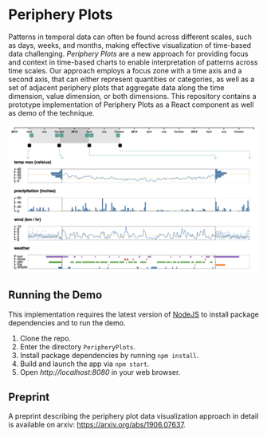 # Periphery Plots

Patterns in temporal data can often be found across different scales, such as days, weeks, and months, making effective visualization of time-based data challenging. _Periphery Plots_ are a new approach for providing focus and context in time-based charts to enable interpretation of patterns across time scales. Our approach employs a focus zone with a time axis and a second axis, that can either represent quantities or categories, as well as a set of adjacent periphery plots that aggregate data along the time dimension, value dimension, or both dimensions. This repository contains a prototype implementation of Periphery Plots as a React component as well as demo of the technique.

![](peripheryplots-preview.png)

## Running the Demo

This implementation requires the latest version of [NodeJS](https://nodejs.org/en/) to install package dependencies and to run the demo.

  1. Clone the repo.
  1. Enter the directory `PeripheryPlots`.
  1. Install package dependencies by running `npm install`.
  1. Build and launch the app via `npm start`.
  1. Open _http://localhost:8080_ in your web browser.

## Preprint

A preprint describing the periphery plot data visualization approach in detail is available on arxiv: https://arxiv.org/abs/1906.07637.
